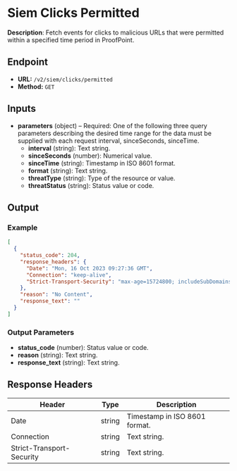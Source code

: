# Siem Clicks Permitted

**Description**: Fetch events for clicks to malicious URLs that were permitted within a specified time period in ProofPoint.

## Endpoint

- **URL:** `/v2/siem/clicks/permitted`
- **Method:** `GET`
## Inputs

- **parameters** (object) – Required: One of the following three query parameters describing the desired time range for the data must be supplied with each request interval, sinceSeconds, sinceTime.
  - **interval** (string): Text string.
  - **sinceSeconds** (number): Numerical value.
  - **sinceTime** (string): Timestamp in ISO 8601 format.
  - **format** (string): Text string.
  - **threatType** (string): Type of the resource or value.
  - **threatStatus** (string): Status value or code.
## Output

### Example

```json
[
  {
    "status_code": 204,
    "response_headers": {
      "Date": "Mon, 16 Oct 2023 09:27:36 GMT",
      "Connection": "keep-alive",
      "Strict-Transport-Security": "max-age=15724800; includeSubDomains"
    },
    "reason": "No Content",
    "response_text": ""
  }
]
```
### Output Parameters

- **status_code** (number): Status value or code.
- **reason** (string): Text string.
- **response_text** (string): Text string.
## Response Headers

| Header | Type | Description |
|--------|------|-------------|
| Date | string | Timestamp in ISO 8601 format. |
| Connection | string | Text string. |
| Strict-Transport-Security | string | Text string. |